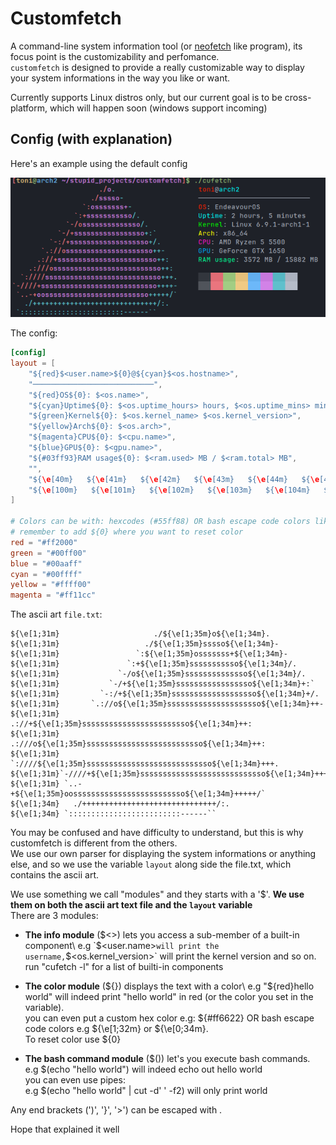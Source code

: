 # Customfetch

A command-line system information tool (or [neofetch](https://github.com/dylanaraps/neofetch) like program), its focus point is the customizability and perfomance.\
`customfetch` is designed to provide a really customizable way to display your system informations in the way you like or want.

Currently supports Linux distros only, but our current goal is to be cross-platform, which will happen soon (windows support incoming)

## Config (with explanation)
Here's an example using the default config

![image](screenshot.png)

The config:
```toml
[config]
layout = [
    "${red}$<user.name>${0}@${cyan}$<os.hostname>",
    "───────────────────────────",
    "${red}OS${0}: $<os.name>",
    "${cyan}Uptime${0}: $<os.uptime_hours> hours, $<os.uptime_mins> minutes",
    "${green}Kernel${0}: $<os.kernel_name> $<os.kernel_version>",
    "${yellow}Arch${0}: $<os.arch>",
    "${magenta}CPU${0}: $<cpu.name>",
    "${blue}GPU${0}: $<gpu.name>",
    "${#03ff93}RAM usage${0}: $<ram.used> MB / $<ram.total> MB",
    "",
    "${\e[40m}   ${\e[41m}   ${\e[42m}   ${\e[43m}   ${\e[44m}   ${\e[45m}   ${\e[46m}   ${\e[47m}   ",
    "${\e[100m}   ${\e[101m}   ${\e[102m}   ${\e[103m}   ${\e[104m}   ${\e[105m}   ${\e[106m}   ${\e[107m}   "
]

# Colors can be with: hexcodes (#55ff88) OR bash escape code colors like "\e[1;34m"
# remember to add ${0} where you want to reset color
red = "#ff2000"
green = "#00ff00"
blue = "#00aaff"
cyan = "#00ffff"
yellow = "#ffff00"
magenta = "#ff11cc"
```

The ascii art `file.txt`:
```
${\e[1;31m}                     ./${\e[1;35m}o${\e[1;34m}.
${\e[1;31m}                   ./${\e[1;35m}sssso${\e[1;34m}-
${\e[1;31m}                 `:${\e[1;35m}osssssss+${\e[1;34m}-
${\e[1;31m}               `:+${\e[1;35m}sssssssssso${\e[1;34m}/.
${\e[1;31m}             `-/o${\e[1;35m}ssssssssssssso${\e[1;34m}/.
${\e[1;31m}           `-/+${\e[1;35m}sssssssssssssssso${\e[1;34m}+:`
${\e[1;31m}         `-:/+${\e[1;35m}sssssssssssssssssso${\e[1;34m}+/.
${\e[1;31m}       `.://o${\e[1;35m}sssssssssssssssssssso${\e[1;34m}++-
${\e[1;31m}      .://+${\e[1;35m}ssssssssssssssssssssssso${\e[1;34m}++:
${\e[1;31m}    .:///o${\e[1;35m}ssssssssssssssssssssssssso${\e[1;34m}++:
${\e[1;31m}  `:////${\e[1;35m}ssssssssssssssssssssssssssso${\e[1;34m}+++.
${\e[1;31m}`-////+${\e[1;35m}ssssssssssssssssssssssssssso${\e[1;34m}++++-
${\e[1;31m} `..-+${\e[1;35m}oosssssssssssssssssssssssso${\e[1;34m}+++++/`
${\e[1;34m}   ./++++++++++++++++++++++++++++++/:.
${\e[1;34m} `:::::::::::::::::::::::::------``
```
You may be confused and have difficulty to understand, but this is why customfetch is different from the others.\
We use our own parser for displaying the system informations or anything else, and so we use the variable `layout` along side the file.txt, which contains the ascii art.

We use something we call "modules" and they starts with a '$'. **We use them on both the ascii art text file and the `layout` variable**\
There are 3 modules:

* **The info module** ($<>) lets you access a sub-member of a built-in component\
  e.g `$<user.name>` will print the username, `$<os.kernel_version>` will print the kernel version and so on.\
  run "cufetch -l" for a list of builti-in components

* **The color module** (${}) displays the text with a color\
  e.g "${red}hello world" will indeed print "hello world" in red (or the color you set in the variable).\
  you can even put a custom hex color e.g: ${#ff6622} OR bash escape code colors e.g ${\e[1;32m} or ${\e[0;34m}.\
  To reset color use ${0}

* **The bash command module** ($()) let's you execute bash commands.\
  e.g $(echo \"hello world\") will indeed echo out hello world\
  you can even use pipes:\
  e.g $(echo \"hello world\" | cut -d' ' -f2) will only print world

Any end brackets (')', '}', '>') can be escaped with \.

Hope that explained it well
